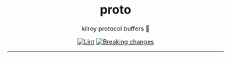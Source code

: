 <h1 align="center">proto</h1>

<div align="center">

kilroy protocol buffers 📜

[![Lint](https://github.com/kilroybot/proto/actions/workflows/lint.yaml/badge.svg)](https://github.com/kilroybot/proto/actions/workflows/lint.yaml)
[![Breaking changes](https://github.com/kilroybot/proto/actions/workflows/breaking.yaml/badge.svg)](https://github.com/kilroybot/proto/actions/workflows/breaking.yaml)

</div>

---
